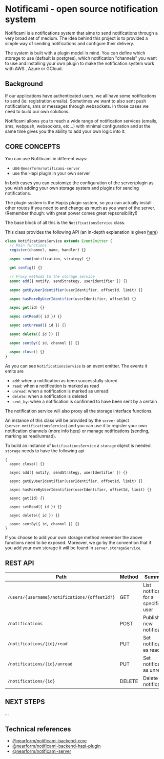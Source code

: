 # Notificami - open source notification system

Notificami is a notifications system that aims to send notifications through a very broad set of medium. The idea behind this project is to provided a simple way of sending notifications and configure their delivery.

The system is built with a plugin model in mind. You can define which storage to use (default is postgres), which notification "channels" you want to use and installing your own plugin to make the notification system work with AWS , Azure or GCloud.

## Background

If our applications have authenticated users, we all have some notifications to send (ie: registration emails). Sometimes we want to also sent push notifications, sms or messages through websockets. In those cases we need to build our own solutions.

Notificami allows you to reach a wide range of notification services (emails, sms, webpush, websockets, etc...) with minimal configuration and at the same time gives you the ability to add your own logic into it.

## CORE CONCEPTS

You can use Nofiticami in different ways:

- use `@nearform/notificami-server`
- use the Hapi plugin in your own server

In both cases you can customize the configuration of the server/plugin as you wish adding your own storage system and plugins for sending notifications.

The plugin system is the Hapijs plugin system, so you can actually install other routes if you need to and change as much as you want of the server. (Remember though: with great power comes great repsonsibility!)

The base block of all this is the `NotificationsService` class.

This class provides the following API (an in-depth explanation is given [here](#))

```javascript
class NotificationsService extends EventEmitter {
  // Main functions
  register(channel, name, handler) {}

  async send(notification, strategy) {}

  get config() {}

  // Proxy methods to the storage service
  async add({ notify, sendStrategy, userIdentifier }) {}

  async getByUserIdentifier(userIdentifier, offsetId, limit) {}

  async hasMoreByUserIdentifier(userIdentifier, offsetId) {}

  async get(id) {}

  async setRead({ id }) {}

  async setUnread({ id }) {}

  async delete({ id }) {}

  async sentBy({ id, channel }) {}

  async close() {}
}
```

As you can see `NotificationsService` is an event emitter. The events it emits are

- `add`: when a notification as been successfully stored
- `read`: when a notification is marked as read
- `unread`: when a notification is marked as unread
- `delete`: when a notification is deleted
- `sent_by`: when a notification is confirmed to have been sent by a certain

The notification service will also proxy all the storage interface functions.

An instance of this class will be provided by the `server` object (`server.notificationsService`) and you can use it to register your own notification channels (more info [here](#)) or manage notifications (sending, marking as read/unread).

To build an instance of `NotificationsService` a `storage` object is needed. `storage` needs to have the following api

```
{
  async close() {}

  async add({ notify, sendStrategy, userIdentifier }) {}

  async getByUserIdentifier(userIdentifier, offsetId, limit) {}

  async hasMoreByUserIdentifier(userIdentifier, offsetId, limit) {}

  async get(id) {}

  async setRead({ id }) {}

  async delete({ id }) {}

  async sentBy({ id, channel }) {}
}
```

If you choose to add your own storage method remember the above functions need to be exposed. Moreover, we go by the convention that if you add your own storage it will be found in `server.storageService`.

## REST API

|Path|Method|Summary|
|----|------|-------|
|`/users/{username}/notifications/{offsetId?}`|GET|List notification for a specific user|
|`/notifications`|POST|Publish a new notification|
|`/notifications/{id}/read`|PUT|Set notification as read|
|`/notifications/{id}/unread`|PUT|Set notification as unread|
|`/notifications/{id}`|DELETE|Delete notification|


## NEXT STEPS

...

## Technical references

- [@nearform/notificami-backend-core](https://github.com/nearform/notificami/tree/master/packages/notificami-backend-core)
- [@nearform/notificami-backend-hapi-plugin](https://github.com/nearform/notificami/tree/master/packages/notificami-backend-hapi-plugin)
- [@nearform/notificami-server](https://github.com/nearform/notificami/tree/master/packages/notificami-server)
